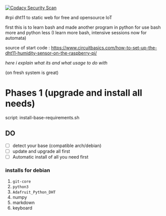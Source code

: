 [![Codacy Security Scan](https://github.com/0x07CB/rpi-dht11-to-static-niginx-web/actions/workflows/codacy.yml/badge.svg?branch=main)](https://github.com/0x07CB/rpi-dht11-to-static-niginx-web/actions/workflows/codacy.yml)   



#rpi dht11 to static web for free and opensource IoT 

first this is to learn bash and made another program in python  for use bash more and python less (I learn more bash, intensive sessions now for automata)

source of start code : https://www.circuitbasics.com/how-to-set-up-the-dht11-humidity-sensor-on-the-raspberry-pi/



_here i explain what its and what usage to do with_

(on fresh system is great)

# Phases 1 (upgrade and install all needs)

script: install-base-requirements.sh

## DO 
- [ ] detect your base (compatible arch/debian)
- [ ] update and upgrade all first
- [ ] Automatic install of all you need first
 
### installs for debian

1. `git-core` 
2. `python3`
3. `Adafruit_Python_DHT`
4. numpy
5. markdown
7. keyboard
